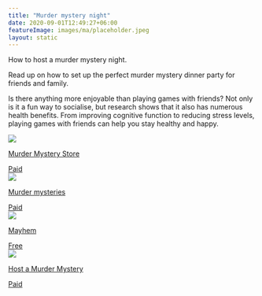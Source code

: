 ```yaml
---
title: "Murder mystery night"
date: 2020-09-01T12:49:27+06:00
featureImage: images/ma/placeholder.jpeg
layout: static
---
```


How to host a murder mystery night.

Read up on how to set up the perfect murder mystery dinner party for friends and family.

Is there anything more enjoyable than playing games with friends? Not only is it a fun way to socialise, but research shows that it also has numerous health benefits. From improving cognitive function to reducing stress levels, playing games with friends can help you stay healthy and happy.

<a class="ma-link" href="https://www.murdermysterystore.co.uk/article.asp?id=78"><div class="ma-card"><div class="ma-icon"><img src ="/images/icon-pound.png"/></div><div class="ma-name"><p>Murder Mystery Store</p></div><div class="ma-paid-text"><span>Paid</span></div></div></a><a class="ma-link" href="https://murdermysteryinvestigations.com/"><div class="ma-card"><div class="ma-icon"><img src ="/images/icon-pound.png"/></div><div class="ma-name"><p>Murder mysteries</p></div><div class="ma-paid-text"><span>Paid</span></div></div></a><a class="ma-link" href="https://www.mayhem.org.uk/murder-mystery-types/free-murder-mysteries/"><div class="ma-card"><div class="ma-icon"><img src ="/images/icon-check.png"/></div><div class="ma-name"><p>Mayhem</p></div><div class="ma-paid-text"><span>Free</span></div></div></a><a class="ma-link" href="https://www.hostamurdermystery.co.uk/"><div class="ma-card"><div class="ma-icon"><img src ="/images/icon-pound.png"/></div><div class="ma-name"><p>Host a Murder Mystery</p></div><div class="ma-paid-text"><span>Paid</span></div></div></a>  

<br/><br/>






